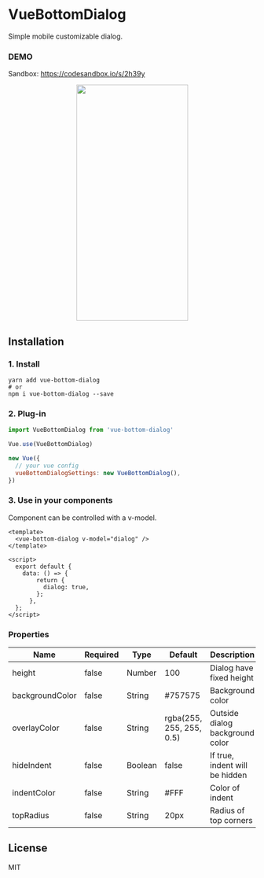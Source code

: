 # VueBottomDialog

Simple mobile customizable dialog.

### DEMO
Sandbox: https://codesandbox.io/s/2h39y
<p align="center">
  <img src="https://media.giphy.com/media/VIW1hxFkhcAKrTx9tc/giphy.gif" style="width:227px;height:480px;">
</p>

## Installation

### 1. Install
```
yarn add vue-bottom-dialog
# or
npm i vue-bottom-dialog --save
```

### 2. Plug-in
```js
import VueBottomDialog from 'vue-bottom-dialog'

Vue.use(VueBottomDialog)

new Vue({
  // your vue config
  vueBottomDialogSettings: new VueBottomDialog(),
})
```

### 3. Use in your components

Component can be controlled with a v-model.

```vue
<template>
  <vue-bottom-dialog v-model="dialog" />
</template>

<script>
  export default {
    data: () => {
        return {
          dialog: true,
        };
      },
  };
</script>
```

### Properties

| Name            | Required | Type          | Default     | Description |
| ---             | ---      | ---           | ---         | ---         |
| height          | false | Number           | 100         | Dialog have fixed height |
| backgroundColor | false | String           | #757575     | Background color |
| overlayColor    | false | String           | rgba(255, 255, 255, 0.5)     | Outside dialog background color |
| hideIndent      | false | Boolean          | false       | If true, indent will be hidden |
| indentColor     | false | String           | #FFF        | Color of indent |
| topRadius       | false | String           | 20px        | Radius of top corners |


## License
MIT
